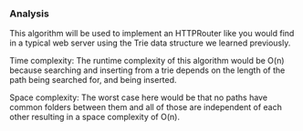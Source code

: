 ### Analysis

This algorithm will be used to implement an HTTPRouter like you would find in a typical web server using the Trie data structure we learned previously.

Time complexity: The runtime complexity of this algorithm would be O(n) because searching and inserting from a trie depends on the length of the path being searched for, and being inserted. 

Space complexity: The worst case here would be that no paths have common folders between them and all of those are independent of each other resulting in a space complexity of O(n).
